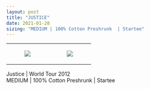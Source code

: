 ```yaml
---
layout: post
title: "JUSTICE"
date: 2021-01-28
sizing: "MEDIUM | 100% Cotton Preshrunk  | Startee"
---
```




<table style="width:100%;"><tr><td style="vertical-align:top;">
      <figure class="tmblr-full" data-orig-height="2048" data-orig-width="1365" data-orig-src="https://concertshirts.netlify.app/shirts/0345/0345-01.jpg"><img src="https://64.media.tumblr.com/30a6c4dd1133df922ebda0e33334ad04/80da562f43ada54b-76/s540x810/b2c683de5f3046774000ac4f6bc302f38a8fc3e3.jpg" data-orig-height="2048" data-orig-width="1365" data-orig-src="https://concertshirts.netlify.app/shirts/0345/0345-01.jpg"/></figure></td>
    <td style="vertical-align:top;">
      <figure class="tmblr-full" data-orig-height="2048" data-orig-width="1365" data-orig-src="https://concertshirts.netlify.app/shirts/0345/0345-02.jpg"><img src="https://64.media.tumblr.com/46376cf38a68b5287ee430ea6ca7c0a1/80da562f43ada54b-6b/s540x810/854d83fd949fe5c8ce81bc34a67ded4c1e61b77d.jpg" data-orig-height="2048" data-orig-width="1365" data-orig-src="https://concertshirts.netlify.app/shirts/0345/0345-02.jpg"/></figure></td>
  </tr></table><p>
  Justice | World Tour 2012<br/>MEDIUM | 100% Cotton Preshrunk | Startee
</p>
